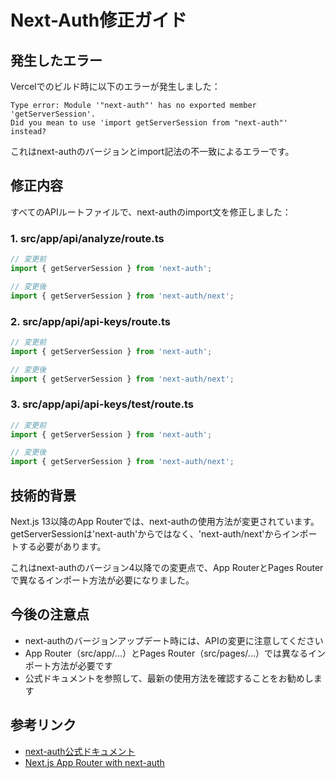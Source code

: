 # Next-Auth修正ガイド

## 発生したエラー

Vercelでのビルド時に以下のエラーが発生しました：

```
Type error: Module '"next-auth"' has no exported member 'getServerSession'.
Did you mean to use 'import getServerSession from "next-auth"' instead?
```

これはnext-authのバージョンとimport記法の不一致によるエラーです。

## 修正内容

すべてのAPIルートファイルで、next-authのimport文を修正しました：

### 1. src/app/api/analyze/route.ts

```typescript
// 変更前
import { getServerSession } from 'next-auth';

// 変更後
import { getServerSession } from 'next-auth/next';
```

### 2. src/app/api/api-keys/route.ts

```typescript
// 変更前
import { getServerSession } from 'next-auth';

// 変更後
import { getServerSession } from 'next-auth/next';
```

### 3. src/app/api/api-keys/test/route.ts

```typescript
// 変更前
import { getServerSession } from 'next-auth';

// 変更後
import { getServerSession } from 'next-auth/next';
```

## 技術的背景

Next.js 13以降のApp Routerでは、next-authの使用方法が変更されています。getServerSessionは'next-auth'からではなく、'next-auth/next'からインポートする必要があります。

これはnext-authのバージョン4以降での変更点で、App RouterとPages Routerで異なるインポート方法が必要になりました。

## 今後の注意点

- next-authのバージョンアップデート時には、APIの変更に注意してください
- App Router（src/app/...）とPages Router（src/pages/...）では異なるインポート方法が必要です
- 公式ドキュメントを参照して、最新の使用方法を確認することをお勧めします

## 参考リンク

- [next-auth公式ドキュメント](https://next-auth.js.org/)
- [Next.js App Router with next-auth](https://next-auth.js.org/configuration/nextjs#in-app-router)
